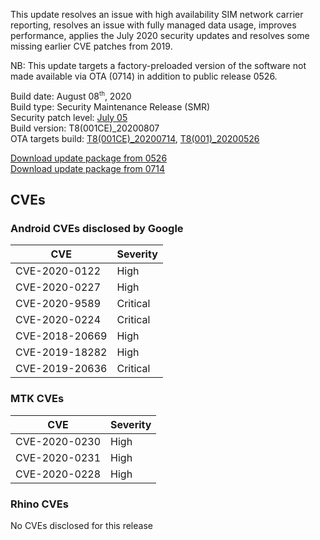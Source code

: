 This update resolves an issue with high availability SIM network carrier reporting, resolves an issue with fully managed data usage, improves performance, applies the July 2020 security updates and resolves some missing earlier CVE patches from 2019.

NB: This update targets a factory-preloaded version of the software not made available via OTA (0714) in addition to public release 0526.

Build date: August 08<sup><small>th</small></sup>, 2020  
Build type: Security Maintenance Release (SMR)  
Security patch level: [July 05](https://source.android.com/security/bulletin/2020-07-01)  
Build version: T8(001CE)_20200807  
OTA targets build: [T8(001CE)_20200714](/security/releases/t8/t8-001ce_20200714), [T8(001)_20200526](/security/releases/t8/t8-001_20200526)

<i class="far fa-cloud-download-alt"></i> [Download update package from 0526](https://android.googleapis.com/packages/ota-api/rhino_rhinot8_t8001/1f2015e46b182723460243b573da748fb5913954.zip)  
<i class="far fa-cloud-download-alt"></i> [Download update package from 0714](https://android.googleapis.com/packages/ota-api/package/ead822f10e38159a392a2ca1b8e78603b4ae362d.zip)

## CVEs
### Android CVEs disclosed by Google

| **CVE** | **Severity** |
|---------|--------------|
| CVE-2020-0122 | High |
| CVE-2020-0227 | High |
| CVE-2020-9589 | Critical |
| CVE-2020-0224 | Critical |
| CVE-2018-20669 | High |
| CVE-2019-18282 | High |
| CVE-2019-20636 | Critical

### MTK CVEs

| **CVE** | **Severity** |
|---------|--------------|
| CVE-2020-0230 | High |
| CVE-2020-0231 | High |
| CVE-2020-0228 | High |

### Rhino CVEs
No CVEs disclosed for this release
